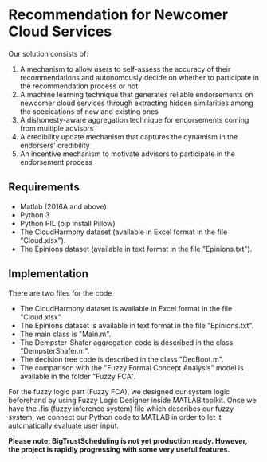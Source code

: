# Recommendation for Newcomer Cloud Services 

Our solution consists of:
1. A mechanism to allow users to self-assess the accuracy of their recommendations and autonomously decide on whether to participate in the recommendation process or not.
2. A machine learning technique that generates reliable endorsements on newcomer cloud services through extracting hidden similarities      among the specications of new and existing ones
3. A dishonesty-aware aggregation technique for endorsements coming from multiple advisors
4. A credibility update mechanism that captures the dynamism in the endorsers' credibility
5. An incentive mechanism to motivate advisors to participate in the endorsement process


## Requirements
* Matlab (2016A and above)
* Python 3
* Python PIL (pip install Pillow)
* The CloudHarmony dataset (available in Excel format in the file "Cloud.xlsx").
* The Epinions dataset  (available in text format in the file "Epinions.txt").

## Implementation
There are two files for the code

* The CloudHarmony dataset is available in Excel format in the file "Cloud.xlsx".
* The Epinions dataset is available in text format in the file "Epinions.txt".
* The main class is "Main.m".
* The Dempster-Shafer aggregation code is described in the class "DempsterShafer.m".
* The decision tree code is described in the class "DecBoot.m".
* The comparison with the "Fuzzy Formal Concept Analysis" model is available in the folder "Fuzzy FCA".


For the fuzzy logic part (Fuzzy FCA), we designed our system logic beforehand by using Fuzzy Logic Designer inside MATLAB toolkit. Once we have the .fis (fuzzy inference system) file which describes our fuzzy system, we connect our Python code to MATLAB in order to let it automatically evaluate user input.

**Please note: BigTrustScheduling is not yet production ready. However, the project is rapidly progressing with some very useful features.**
